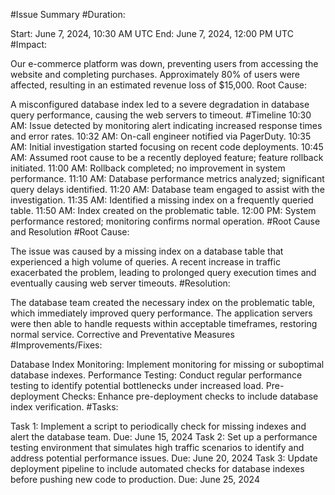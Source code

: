 #Issue Summary
#Duration:

Start: June 7, 2024, 10:30 AM UTC
End: June 7, 2024, 12:00 PM UTC
#Impact:

Our e-commerce platform was down, preventing users from accessing the website and completing purchases. Approximately 80% of users were affected, resulting in an estimated revenue loss of $15,000.
Root Cause:

A misconfigured database index led to a severe degradation in database query performance, causing the web servers to timeout.
#Timeline
10:30 AM: Issue detected by monitoring alert indicating increased response times and error rates.
10:32 AM: On-call engineer notified via PagerDuty.
10:35 AM: Initial investigation started focusing on recent code deployments.
10:45 AM: Assumed root cause to be a recently deployed feature; feature rollback initiated.
11:00 AM: Rollback completed; no improvement in system performance.
11:10 AM: Database performance metrics analyzed; significant query delays identified.
11:20 AM: Database team engaged to assist with the investigation.
11:35 AM: Identified a missing index on a frequently queried table.
11:50 AM: Index created on the problematic table.
12:00 PM: System performance restored; monitoring confirms normal operation.
#Root Cause and Resolution
#Root Cause:

The issue was caused by a missing index on a database table that experienced a high volume of queries. A recent increase in traffic exacerbated the problem, leading to prolonged query execution times and eventually causing web server timeouts.
#Resolution:

The database team created the necessary index on the problematic table, which immediately improved query performance. The application servers were then able to handle requests within acceptable timeframes, restoring normal service.
Corrective and Preventative Measures
#Improvements/Fixes:

Database Index Monitoring: Implement monitoring for missing or suboptimal database indexes.
Performance Testing: Conduct regular performance testing to identify potential bottlenecks under increased load.
Pre-deployment Checks: Enhance pre-deployment checks to include database index verification.
#Tasks:

Task 1: Implement a script to periodically check for missing indexes and alert the database team. Due: June 15, 2024
Task 2: Set up a performance testing environment that simulates high traffic scenarios to identify and address potential performance issues. Due: June 20, 2024
Task 3: Update deployment pipeline to include automated checks for database indexes before pushing new code to production. Due: June 25, 2024
